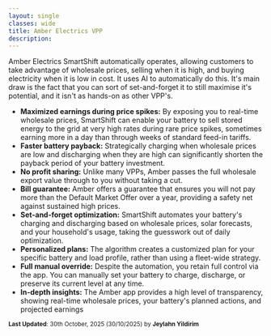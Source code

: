 ```yaml
---
layout: single
classes: wide
title: Amber Electrics VPP
description: 
---
```


Amber Electrics SmartShift automatically operates, allowing customers to take advantage of wholesale prices, selling when it is high, and buying electricity when it is low in cost. It uses AI to automatically do this. It's main draw is the fact that you can sort of set-and-forget it to still maximise it's potential, and it isn't as hands-on as other VPP's.

- **Maximized earnings during price spikes:** By exposing you to real-time wholesale prices, SmartShift can enable your battery to sell stored energy to the grid at very high rates during rare price spikes, sometimes earning more in a day than through weeks of standard feed-in tariffs.
- **Faster battery payback:** Strategically charging when wholesale prices are low and discharging when they are high can significantly shorten the payback period of your battery investment.
- **No profit sharing:** Unlike many VPPs, Amber passes the full wholesale export value through to you without taking a cut.
- **Bill guarantee:** Amber offers a guarantee that ensures you will not pay more than the Default Market Offer over a year, providing a safety net against sustained high prices.
- **Set-and-forget optimization:** SmartShift automates your battery's charging and discharging based on wholesale prices, solar forecasts, and your household's usage, taking  the guesswork out of daily optimization.
- **Personalized plans:** The algorithm creates a customized plan for your specific battery and load profile, rather than using a fleet-wide strategy.
- **Full manual override:** Despite the automation, you retain full control via the app. You can manually set your battery to charge, discharge, or preserve its current level at any time.
- **In-depth insights:** The Amber app provides a high level of transparency, showing real-time wholesale prices, your battery's planned actions, and projected earnings

<sup>**Last Updated**: 30th October, 2025 (30/10/2025) by **Jeylahn Yildirim**</sup>
